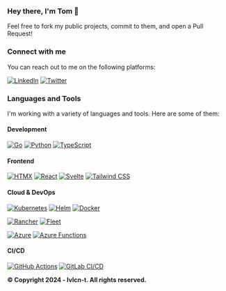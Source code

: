 ### Hey there, I'm Tom 👋

<!-- ![GitHub stats](https://github-readme-stats.vercel.app/api?username=lvlcn-t&show=reviews,prs_merged,prs_merged_percentage&theme=dark) -->

Feel free to fork my public projects, commit to them, and open a Pull Request!

### Connect with me

You can reach out to me on the following platforms:

[![LinkedIn](https://img.shields.io/badge/-LinkedIn-0077B5?style=for-the-badge&logo=linkedin&logoColor=white)](https://linkedin.com/in/tom-vendolsky)
[![Twitter](https://img.shields.io/badge/-Twitter-1DA1F2?style=for-the-badge&logo=x&logoColor=white)](https://twitter.com/lvlcn_t)

### Languages and Tools

I'm working with a variety of languages and tools. Here are some of them:

#### Development

[![Go](https://img.shields.io/badge/-Go-00ADD8?style=for-the-badge&logo=go&logoColor=white)](https://go.dev)
[![Python](https://img.shields.io/badge/-Python-3776AB?style=for-the-badge&logo=python&logoColor=white)](https://www.python.org/)
[![TypeScript](https://img.shields.io/badge/-TypeScript-3178C6?style=for-the-badge&logo=typescript&logoColor=white)](https://www.typescriptlang.org/)
<!-- [![Rust](https://img.shields.io/badge/-Rust-000000?style=for-the-badge&logo=rust&logoColor=white)](https://www.rust-lang.org/) -->

#### Frontend

[![HTMX](https://img.shields.io/badge/-HTMX-3d72d7?style=for-the-badge&logo=htmx&logoColor=white)](https://htmx.org/)
[![React](https://img.shields.io/badge/-React-61DAFB?style=for-the-badge&logo=react&logoColor=black)](https://react.dev/)
[![Svelte](https://img.shields.io/badge/-Svelte-FF3E00?style=for-the-badge&logo=svelte&logoColor=white)](https://svelte.dev/)
[![Tailwind CSS](https://img.shields.io/badge/-Tailwind_CSS-38B2AC?style=for-the-badge&logo=tailwind-css&logoColor=white)](https://tailwindcss.com/)

#### Cloud & DevOps

[![Kubernetes](https://img.shields.io/badge/-Kubernetes-326CE5?style=for-the-badge&logo=kubernetes&logoColor=white)](https://kubernetes.io/)
[![Helm](https://img.shields.io/badge/-Helm-277A9F?style=for-the-badge&logo=helm&logoColor=white)](https://helm.sh/)
[![Docker](https://img.shields.io/badge/-Docker-2496ED?style=for-the-badge&logo=docker&logoColor=white)](https://www.docker.com/)
<!-- [![Bazel](https://img.shields.io/badge/-Bazel-0c713a?style=for-the-badge&logo=bazel&logoColor=white)](https://bazel.build/) -->

[![Rancher](https://img.shields.io/badge/-Rancher-0075A8?style=for-the-badge&logo=rancher&logoColor=white)](https://rancher.com/)
[![Fleet](https://img.shields.io/badge/-Fleet-47A248?style=for-the-badge&logo=rancher&logoColor=white)](https://fleet.rancher.io/)
<!-- [![K3S](https://img.shields.io/badge/-K3S-ffc61c?style=for-the-badge&logo=k3s&logoColor=black)](https://k3s.io/) -->
<!-- [![Argo CD](https://img.shields.io/badge/-Argo_CD-009485?style=for-the-badge&logo=git&logoColor=white)](https://argo-cd.readthedocs.io/en/stable/) -->

[![Azure](https://img.shields.io/badge/-Azure-0089D6?style=for-the-badge&logo=microsoft-azure&logoColor=white)](https://azure.microsoft.com/)
[![Azure Functions](https://img.shields.io/badge/-Azure_Functions-0062AD?style=for-the-badge&logo=azure-functions&logoColor=white)](https://azure.microsoft.com/en-us/products/functions/)

#### CI/CD

[![GitHub Actions](https://img.shields.io/badge/-GitHub_Actions-2088FF?style=for-the-badge&logo=github-actions&logoColor=white)](https://github.com/features/actions)
[![GitLab CI/CD](https://img.shields.io/badge/-GitLab_CI/CD-FC6D26?style=for-the-badge&logo=gitlab&logoColor=white)](https://docs.gitlab.com/ee/ci/)

**© Copyright 2024 - lvlcn-t. All rights reserved.**
